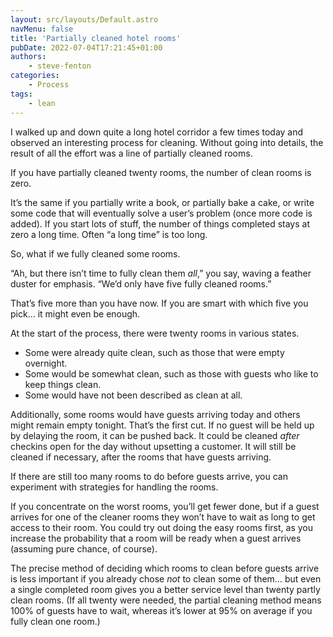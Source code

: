 ```yaml
---
layout: src/layouts/Default.astro
navMenu: false
title: 'Partially cleaned hotel rooms'
pubDate: 2022-07-04T17:21:45+01:00
authors:
    - steve-fenton
categories:
    - Process
tags:
    - lean
---
```


I walked up and down quite a long hotel corridor a few times today and observed an interesting process for cleaning. Without going into details, the result of all the effort was a line of partially cleaned rooms.

If you have partially cleaned twenty rooms, the number of clean rooms is zero.

It’s the same if you partially write a book, or partially bake a cake, or write some code that will eventually solve a user’s problem (once more code is added). If you start lots of stuff, the number of things completed stays at zero a long time. Often “a long time” is too long.

So, what if we fully cleaned some rooms.

“Ah, but there isn’t time to fully clean them *all*,” you say, waving a feather duster for emphasis. “We’d only have five fully cleaned rooms.”

That’s five more than you have now. If you are smart with which five you pick… it might even be enough.

At the start of the process, there were twenty rooms in various states.

- Some were already quite clean, such as those that were empty overnight.
- Some would be somewhat clean, such as those with guests who like to keep things clean.
- Some would have not been described as clean at all.

Additionally, some rooms would have guests arriving today and others might remain empty tonight. That’s the first cut. If no guest will be held up by delaying the room, it can be pushed back. It could be cleaned *after* checkins open for the day without upsetting a customer. It will still be cleaned if necessary, after the rooms that have guests arriving.

If there are still too many rooms to do before guests arrive, you can experiment with strategies for handling the rooms.

If you concentrate on the worst rooms, you’ll get fewer done, but if a guest arrives for one of the cleaner rooms they won’t have to wait as long to get access to their room. You could try out doing the easy rooms first, as you increase the probability that a room will be ready when a guest arrives (assuming pure chance, of course).

The precise method of deciding which rooms to clean before guests arrive is less important if you already chose *not* to clean some of them… but even a single completed room gives you a better service level than twenty partly clean rooms. (If all twenty were needed, the partial cleaning method means 100% of guests have to wait, whereas it’s lower at 95% on average if you fully clean one room.)